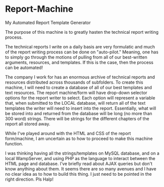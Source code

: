 # Report-Machine
My Automated Report Template Generator 

The purpose of this machine is to greatly hasten the technical report writing process.  


The technical reports I write on a daily basis are very formulatic and much of the report writing process can be done on "auto-pilot." Meaning, one has to simply go through the motions of pulling from all of our best-written arguments, resources, and templates. If this is the case, then the process can be automated!


The company I work for has an enormous archive of technical reports and resources distributed across thousands of subfolders. To create this machine, I will need to create a database of all of our best templates and text resources. The report machine/form will have drop-down selector options for the report writer to select. Each option will represent a variable that, when submitted to the LOCAL database, will return all of the text templates the writer will need to insert into the report. Essentially, what will be stored into and returned from the database will be long (no more than 300 word) strings. There will be strings for the different chapters of the report all stored away.


While I've played around with the HTML and CSS of the report form/machine, I am uncertain as to how to proceed to make this machine function.


I was thinking having all the strings/templates on MySQL database, and on a local WampServer, and using PHP as the language to interact between the HTML page and database. I've briefly read about AJAX queries but don't know anything about them. It seems there are so many avenues and I have no clear idea as to how to build this thing. I just need to be pointed in the right direction. Pls Halp! 
